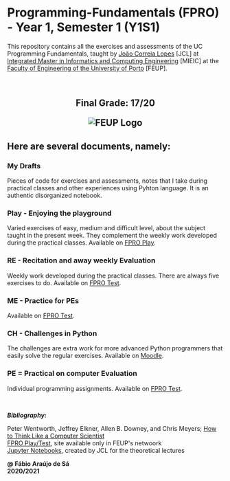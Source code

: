 # Programming-Fundamentals (FPRO) - Year 1, Semester 1 (Y1S1)

This repository contains all the exercises and assessments of the UC Programming Fundamentals, taught by [João Correia Lopes](https://web.fe.up.pt/~jlopes/doku.php/teach/fpro/index) [JCL] at [Integrated Master in Informatics and Computing Engineering](https://sigarra.up.pt/feup/pt/cur_geral.cur_view?pv_curso_id=742) [MIEIC] at the [Faculty of Engineering of the University of Porto](https://sigarra.up.pt/feup/pt/web_page.Inicial) [FEUP]. <br/>

<br/>
<p align="center">
  <h2 align="center">
    Final Grade: 17/20
  </p>
  <img 
       title = "FEUP logo"
       src="https://encrypted-tbn0.gstatic.com/images?q=tbn:ANd9GcSnuoFGCRahdY0QX5gCJpTnHF29LV_TFPaoNQ&usqp=CAU" 
       alt="FEUP Logo" 
       />
</p>

## Here are several documents, namely:

### My Drafts <br/>
Pieces of code for exercises and assessments, notes that I take during practical classes and other experiences using Pyhton language. It is an authentic disorganized notebook.<br/>

### Play - Enjoying the playground <br/>
Varied exercises of easy, medium and difficult level, about the subject taught in the present week. They complement the weekly work developed during the practical classes. Available on [FPRO Play](https://fpro.fe.up.pt/play).<br/>

### RE - Recitation and away weekly Evaluation <br/>
Weekly work developed during the practical classes. There are always five exercises to do. Available on [FPRO Test](https://fpro.fe.up.pt/test). <br/>

### ME - Practice for PEs<br/>
Available on [FPRO Test](https://fpro.fe.up.pt/test). <br/>

### CH - Challenges in Python<br/>
The challenges are extra work for more advanced Python programmers that easily solve the regular exercises. Available on [Moodle](https://moodle.up.pt/course/view.php?id=1738). <br/>

### PE = Practical on computer Evaluation <br/>
Individual programming assignments. Available on [FPRO Test](https://fpro.fe.up.pt/test).

<br/>


***Bibliography:*** 

Peter Wentworth, Jeffrey Elkner, Allen B. Downey, and Chris Meyers; [How to Think Like a Computer Scientist](http://openbookproject.net/thinkcs/python/english3e/index.html)<br/>
[FPRO Play/Test](https://fpro.fe.up.pt), site available only in FEUP's netwoork<br/>
[Jupyter Notebooks](https://github.com/fpro-feup/notebooks), created by JCL for the theoretical lectures<br/>



**@ Fábio Araújo de Sá** <br/>
**2020/2021**

